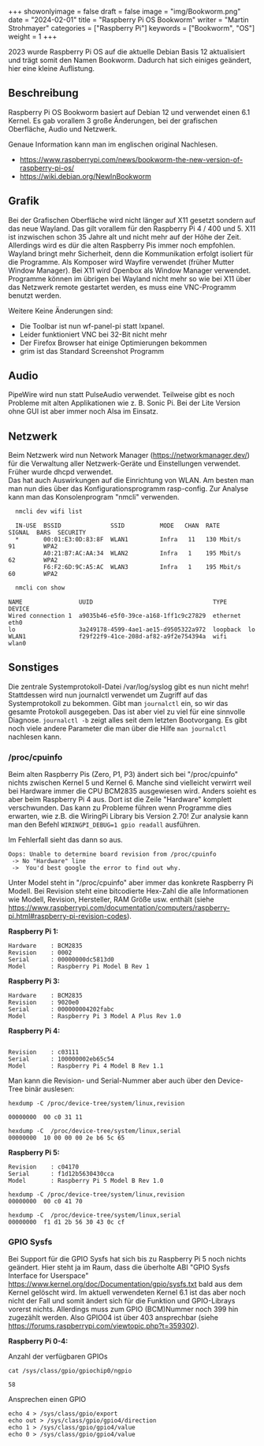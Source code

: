 ﻿+++
showonlyimage = false
draft = false
image = "img/Bookworm.png"
date = "2024-02-01"
title = "Raspberry Pi OS Bookworm"
writer = "Martin Strohmayer"
categories = ["Raspberry Pi"]
keywords = ["Bookworm", "OS"]
weight = 1
+++

2023 wurde Raspberry Pi OS auf die aktuelle Debian Basis 12 aktualisiert und trägt somit den Namen Bookworm. Dadurch hat sich einiges geändert, hier eine kleine Auflistung.
<!--more-->

## Beschreibung 

Raspberry Pi OS Bookworm basiert auf Debian 12 und verwendet einen 6.1 Kernel.
Es gab vorallem 3 große Änderungen, bei der grafischen Oberfläche, Audio und Netzwerk. 

Genaue Information kann man im englischen original Nachlesen.  
  -  https://www.raspberrypi.com/news/bookworm-the-new-version-of-raspberry-pi-os/
  -  https://wiki.debian.org/NewInBookworm


## Grafik


Bei der Grafischen Oberfläche wird nicht länger auf X11 gesetzt sondern auf das neue Wayland. Das gilt vorallem für den Raspberry Pi 4 / 400 und 5.
X11 ist inzwischen schon 35 Jahre alt und nicht mehr auf der Höhe der Zeit.  Allerdings wird es dür die alten Raspberry Pis immer noch empfohlen.
Wayland bringt mehr Sicherheit, denn die Kommunikation erfolgt isoliert für die Programme. Als Komposer wird  Wayfire verwendet (früher Mutter Window Manager). Bei X11 wird Openbox als Window Manager verwendet. Programme können im übrigen bei Wayland nicht mehr so wie bei X11 über das Netzwerk remote gestartet werden, es muss eine VNC-Programm benutzt werden.


Weitere Keine Änderungen sind:
 - Die Toolbar ist nun wf-panel-pi statt lxpanel. 
 - Leider funktioniert VNC bei 32-Bit nicht mehr
 - Der Firefox Browser hat einige Optimierungen bekommen 
 - grim ist das Standard Screenshot Programm 


## Audio

PipeWire wird nun statt PulseAudio verwendet.
Teilweise gibt es noch Probleme mit alten Applikationen wie z. B.  Sonic Pi. 
Bei der Lite Version ohne GUI ist aber immer noch Alsa im Einsatz.

## Netzwerk

Beim Netzwerk wird nun Network Manager (https://networkmanager.dev/) für die Verwaltung aller Netzwerk-Geräte und Einstellungen verwendet.  
Früher wurde dhcpd verwendet.  
Das hat auch Auswirkungen auf die Einrichtung von WLAN. Am besten man man nun dies über das Konfigurationsprogramm rasp-config.
Zur Analyse kann man das Konsolenprogram "nmcli" verwenden.

```bash
  nmcli dev wifi list
```  

```
  IN-USE  BSSID              SSID          MODE   CHAN  RATE        SIGNAL  BARS  SECURITY 
  *       00:01:E3:0D:83:8F  WLAN1         Infra   11   130 Mbit/s     91        WPA2     
          A0:21:B7:AC:AA:34  WLAN2         Infra   1    195 Mbit/s     62        WPA2     
          F6:F2:6D:9C:A5:AC  WLAN3         Infra   1    195 Mbit/s     60        WPA2     
```


```bash
  nmcli con show
```

```
NAME                UUID                                  TYPE      DEVICE 
Wired connection 1  a9035b46-e5f0-39ce-a168-1ff1c9c27829  ethernet  eth0   
lo                  3a249178-4599-4ae1-ae15-d9505322a972  loopback  lo     
WLAN1               f29f22f9-41ce-208d-af82-a9f2e754394a  wifi      wlan0  
```




## Sonstiges

Die zentrale Systemprotokoll-Datei /var/log/syslog gibt es nun nicht mehr! Stattdessen wird nun journalctl verwendet um Zugriff auf das Systemprotokoll zu bekommen.
Gibt man ``journalctl`` ein, so wir das gesamte Protokoll ausgegeben. Das ist aber viel zu viel für eine sinnvolle Diagnose. ``journalctl -b`` zeigt alles seit dem letzten Bootvorgang. Es gibt noch viele andere Parameter die man über die Hilfe ``man journalctl`` nachlesen kann. 

### /proc/cpuinfo

Beim alten Raspberry Pis (Zero, P1, P3) ändert sich bei "/proc/cpuinfo" nichts zwischen Kernel 5 und Kernel 6. Manche sind vielleicht verwirrt weil bei Hardware immer die CPU BCM2835 ausgewiesen wird. Anders soieht es aber beim Raspberry Pi 4 aus. Dort ist die Zeile "Hardware" komplett verschwunden. Das kann zu Probleme führen wenn Programme dies erwarten, wie z.B. die WiringPi Library bis Version 2.70! Zur analysie kann man den Befehl ``WIRINGPI_DEBUG=1 gpio readall`` ausführen.  

Im Fehlerfall sieht das dann so aus.
```
Oops: Unable to determine board revision from /proc/cpuinfo
 -> No "Hardware" line
 ->  You'd best google the error to find out why.
```

Unter Model steht in "/proc/cpuinfo" aber immer das konkrete Raspberry Pi Modell. Bei Revision steht eine bitcodierte Hex-Zahl die alle Informationen wie Modell, Revision, Hersteller, RAM Größe usw. enthält (siehe https://www.raspberrypi.com/documentation/computers/raspberry-pi.html#raspberry-pi-revision-codes). 

**Raspberry Pi 1:**

```
Hardware	: BCM2835
Revision	: 0002
Serial		: 00000000dc5813d0
Model		: Raspberry Pi Model B Rev 1
```

**Raspberry Pi 3:**

```
Hardware	: BCM2835
Revision	: 9020e0
Serial		: 000000004202fabc
Model		: Raspberry Pi 3 Model A Plus Rev 1.0
```

**Raspberry Pi 4:**

```

Revision	: c03111
Serial		: 100000002eb65c54
Model		: Raspberry Pi 4 Model B Rev 1.1
```

Man kann die Revision- und Serial-Nummer aber auch über den Device-Tree binär auslesen:

```
hexdump -C /proc/device-tree/system/linux,revision

00000000  00 c0 31 11
```


```
hexdump -C  /proc/device-tree/system/linux,serial 
00000000  10 00 00 00 2e b6 5c 65
```

**Raspberry Pi 5:**
```
Revision	: c04170
Serial		: f1d12b5630430cca
Model		: Raspberry Pi 5 Model B Rev 1.0
```
```
hexdump -C /proc/device-tree/system/linux,revision
00000000  00 c0 41 70  
```
```
hexdump -C  /proc/device-tree/system/linux,serial 
00000000  f1 d1 2b 56 30 43 0c cf
```

### GPIO Sysfs

Bei Support für die GPIO Sysfs hat sich bis zu Raspberry Pi 5 noch nichts geändert. Hier steht ja im Raum, dass die überholte ABI "GPIO Sysfs Interface for Userspace" https://www.kernel.org/doc/Documentation/gpio/sysfs.txt bald aus dem Kernel gelöscht wird. Im aktuell verwendeten Kernel 6.1 ist das aber noch nicht der Fall und somit ändert sich für die Funktion und GPIO-Librays vorerst nichts. Allerdings muss zum GPIO (BCM)Nummer noch 399 hin zugezählt werden. Also GPIO04 ist über 403 ansprechbar (siehe https://forums.raspberrypi.com/viewtopic.php?t=359302).



**Raspberry Pi 0-4:**

Anzahl der verfügbaren GPIOs
```
cat /sys/class/gpio/gpiochip0/ngpio
```
```
58
```

Ansprechen einen GPIO

```
echo 4 > /sys/class/gpio/export
echo out > /sys/class/gpio/gpio4/direction
echo 1 > /sys/class/gpio/gpio4/value
echo 0 > /sys/class/gpio/gpio4/value
```



<!--


    Testen:

 - screenshot tool


stop console

sudo service serial-getty@ttyAMA0 stop
sudo screen /dev/ttyAMA0 115200


-->


